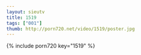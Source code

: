 ```yaml
--- 
layout: sieutv
title: 1519
tags: ["001"]
thumb: http://porn720.net/video/1519/poster.jpg
---
```

{% include porn720 key="1519" %} 
